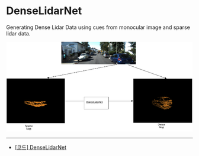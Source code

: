 # DenseLidarNet

Generating Dense Lidar Data using cues from monocular image and sparse lidar data.

![](https://github.com/345ishaan/DenseLidarNet/raw/master/imgs/1.png)


---

- [[코드] DenseLidarNet](https://github.com/345ishaan/DenseLidarNet)